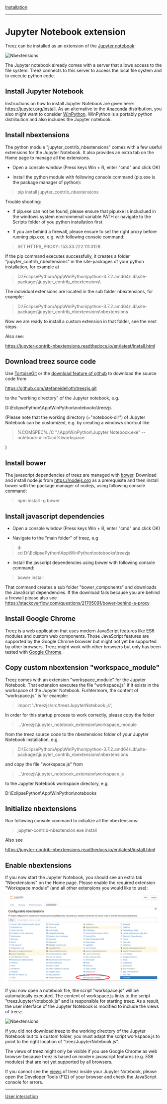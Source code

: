 [Installation](./installation.md)

----

# Jupyter Notebook extension

Treez can be installed as an extension of the [Jupyter notebook](https://www.dataquest.io/blog/jupyter-notebook-tutorial/): 

![Nbextensions](https://raw.githubusercontent.com/stefaneidelloth/treezjs/master/doc/images/jupyterTreezViews.png)

The Jupyter notebook already comes with a server that allows access to the file system. Treez connects to this server to
access the local file system and to execute python code.

## Install Jupyter Notebook

Instructions on how to install Jupyter Notebook are given here: https://jupyter.org/install.
As an alternative to the [Anaconda](https://www.anaconda.com/distribution/) distribution, you also might want to consider [WinPython](https://winpython.github.io/). WinPython is a portably python distribution and also includes the Jupyter notebook.

## Install nbextensions

The python module "jupyter_contrib_nbextensions" comes with a few useful extensions for the Jupyter Notebook. It also provides an extra tab on the Home page to manage all the extensions. 

* Open a console window (Press keys Win + R, enter "cmd" and click OK) 

* Install the python module with following console command (pip.exe is the package manager of python):

>pip install jupyter_contrib_nbextensions

Trouble shooting:

* If pip.exe can not be found, please ensure that pip.exe is incluclued in the windows system environmenat variable PATH or navigate to the Scripts folder of you python installation first

* If you are behind a firewall, please ensure to set the right proxy before running pip.exe, e.g. with following console command:

>SET HTTPS_PROXY=153.33.222.111:3128

If the pip command executes successfully, it creates a folder "jupyter_contrib_nbextensions" in the site-packages of your python installation, for example at

>D:\EclipsePython\App\WinPython\python-3.7.2.amd64\Lib\site-packages\jupyter_contrib_nbextensions\

The individual extensions are located in the sub folder nbextensions, for example:

>D:\EclipsePython\App\WinPython\python-3.7.2.amd64\Lib\site-packages\jupyter_contrib_nbextensions\nbextensions

Now we are ready to install a custom extension in that folder, see the next steps. 

Also see:

https://jupyter-contrib-nbextensions.readthedocs.io/en/latest/install.html

## Download treez source code

Use [TortoiseGit](https://tortoisegit.org/) or the [download feature of github](https://github.com/stefaneidelloth/treezjs/archive/master.zip) to download the source code from

https://github.com/stefaneidelloth/treezjs.git

to the "working directory" of the Jupyter notebook, e.g. 

D:\EclipsePython\App\WinPython\notebooks\treezjs

(Please note that the working directory (="notebook-dir") of Jupyter Notebook can be customized, e.g. by creating a windows shortcut like

>%COMSPEC% /C ".\App\WinPython\Jupyter Notebook.exe"  --notebook-dir=%cd%\workspace

)

## Install bower
The javascript dependencies of treez are managed with [bower](https://bower.io/). Download and install node.js
from https://nodejs.org as a prerequisite and then install bower with the package manager
of nodejs, using following console command:

>npm install -g bower

## Install javascript dependencies

* Open a console window (Press keys Win + R, enter "cmd" and click OK) 

* Navigate to the "main folder" of treez, e.g

>d:<br>
>cd D:\EclipsePython\App\WinPython\notebooks\treezjs

* Install the javscript dependencies using bower with following console command:

>bower install

That command creates a sub folder "bower_components" and downloads the JavaScript dependencies.
If the download fails because you are behind a firewall please also see 
https://stackoverflow.com/questions/21705091/bower-behind-a-proxy

## Install Google Chrome 

Treez is a web application that uses modern JavaScript features like ES6 modules and custom web components. 
Those JavaScript features are supported by the Google Chrome browser but might not yet be supported
by other browsers. Treez might work with other browsers but only has been tested with [Google Chrome](https://www.google.com/chrome/).

## Copy custom nbextension "workspace_module"

Treez comes with an extension "workspace_module" for the Jupyter Notebook. That extension
executes the file "workspace.js" if it exists in the workspace of the Jupyter Notebook. 
Furhtermore, the content of "workspace.js" is for example: 

>import './treezjs/src/treezJupyterNotebook.js';

In order for this startup process to work correctly, please copy the folder 

>...\treezjs\jupyter_notebook_extension\workspace_module

from the treez source code to the nbextensions folder of your Jupyter Notebook installation, e.g.

>D:\EclipsePython\App\WinPython\python-3.7.2.amd64\Lib\site-packages\jupyter_contrib_nbextensions\nbextensions

and copy the file "workspace.js" from 

>...\treezjs\jupyter_notebook_extension\workspace.js

to the Jupyter Notebook workspace directory, e.g. 

D:\EclipsePython\App\WinPython\notebooks


## Initialize nbextensions

Run following console command to initialize all the nbextensions:

>jupyter-contrib-nbextension.exe install 

Also see

https://jupyter-contrib-nbextensions.readthedocs.io/en/latest/install.html

## Enable nbextensions

If you now start the Jupyter Notebook, you should see an extra tab "Nbextensions" on the Home page.
Please enable the required extension "Workspace module" (and all other extensions you would like to use):

![Nbextensions](https://raw.githubusercontent.com/stefaneidelloth/treezjs/master/doc/images/jupyterNbextensionsTab.png)

If you now open a notebook file, the script "workspace.js" will be automatically executed. The content of workspace.js links to the script "treezJupyterNotebook.js" and is responsible for starting treez. As a result, the user interface of the Jupyter Notebook is modified to include the views of treez:

![Nbextensions](https://raw.githubusercontent.com/stefaneidelloth/treezjs/master/doc/images/jupyterTreezViews.png)

If you did not download treez to the working directory of the Jupyter Notebook but to a custom folder, you must adapt the script workspace.js to point to the right location of "treezJupyterNotebook.js". 

The views of treez might only be visible if you use Google Chrome as web browser because treez is based on 
modern javascript features (e.g. ES6 modules) that are not yet supported by all browsers.

If you cannot see the [views](doc/views.md) of treez inside your Jupyter Notebook, please open the 
Developer Tools (F12) of your browser and check the JavaScript console for errors. 

----
[User interaction](./userInteraction.md)

